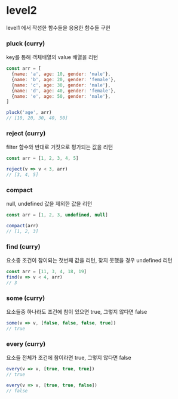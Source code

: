 # level2

level1 에서 작성한 함수들을 응용한 함수들 구현

### pluck (curry)
key를 통해 객체배열의 value 배열을 리턴
```js
const arr = [
  {name: 'a', age: 10, gender: 'male'},
  {name: 'b', age: 20, gender: 'female'},
  {name: 'c', age: 30, gender: 'male'},
  {name: 'd', age: 40, gender: 'female'},
  {name: 'e', age: 50, gender: 'male'},
]

pluck('age', arr)
// [10, 20, 30, 40, 50]
```

### reject (curry)
filter 함수와 반대로 거짓으로 평가되는 값을 리턴
```js
const arr = [1, 2, 3, 4, 5]

reject(v => v < 3, arr)
// [3, 4, 5]
```

### compact
null, undefined 값을 제외한 값을 리턴
```js
const arr = [1, 2, 3, undefined, null]

compact(arr)
// [1, 2, 3]
```

### find (curry)

요소중 조건이 참이되는 첫번째 값을 리턴, 찾지 못했을 경우 undefined 리턴
```js
const arr = [11, 3, 4, 18, 19]
find(v => v < 4, arr)
// 3
```

### some (curry)
요소들중 하나라도 조건에 참이 있으면 true, 그렇지 않다면 false
```js
some(v => v, [false, false, false, true])
// true
```

### every (curry)
요소들 전체가 조건에 참이라면 true, 그렇지 않다면 false
```js
every(v => v, [true, true, true])
// true

every(v => v, [true, true, false])
// false  
```